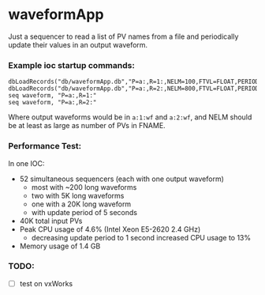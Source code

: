 # waveformApp

Just a sequencer to read a list of PV names from a file and
periodically update their values in an output waveform.

### Example ioc startup commands:
```
dbLoadRecords("db/waveformApp.db","P=a:,R=1:,NELM=100,FTVL=FLOAT,PERIOD=5,FNAME=pvList1.txt")
dbLoadRecords("db/waveformApp.db","P=a:,R=2:,NELM=800,FTVL=FLOAT,PERIOD=5,FNAME=pvList2.txt")
seq waveform, "P=a:,R=1:"
seq waveform, "P=a:,R=2:"
```
Where output waveforms would be in `a:1:wf` and `a:2:wf`,
and NELM should be at least as large as number of PVs in FNAME.

### Performance Test:
In one IOC:
* 52 simultaneous sequencers (each with one output waveform)
  * most with ~200 long waveforms
  * two with 5K long waveforms
  * one with a 20K long waveform
  * with update period of 5 seconds
* 40K total input PVs
* Peak CPU usage of 4.6% (Intel Xeon E5-2620 2.4 GHz)
  * decreasing update period to 1 second increased CPU usage to 13%
* Memory usage of 1.4 GB

### TODO:
- [ ] test on vxWorks

